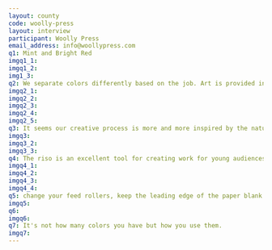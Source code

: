 ```yaml
---
layout: county 
code: woolly-press
layout: interview
participant: Woolly Press
email_address: info@woollypress.com
q1: Mint and Bright Red
imgq1_1: 
imgq1_2: 
img1_3: 
q2: We separate colors differently based on the job. Art is provided in so many different ways we find it's best to adapt the separation method to the job. When producing our own work we mostly work digitally and generate separations as we are working on the piece. 
imgq2_1: 
imgq2_2: 
imgq2_3: 
imgq2_4: 
imgq2_5: 
q3: It seems our creative process is more and more inspired by the natural world around us and what western north carolina has to offer. We also tend to produce more work for a younger audience.
imgq3: 
imgq3_2: 
imgq3_3: 
q4: The riso is an excellent tool for creating work for young audiences. We wanted to utilize the palette and color blending capabilities of the printer to accomplish an engaging book for young readers and parents alike.
imgq4_1: 
imgq4_2: 
imgq4_3: 
imgq4_4: 
q5: change your feed rollers, keep the leading edge of the paper blank if possible, uh....
imgq5: 
q6: 
imgq6: 
q7: It's not how many colors you have but how you use them. 
imgq7: 
---
```

